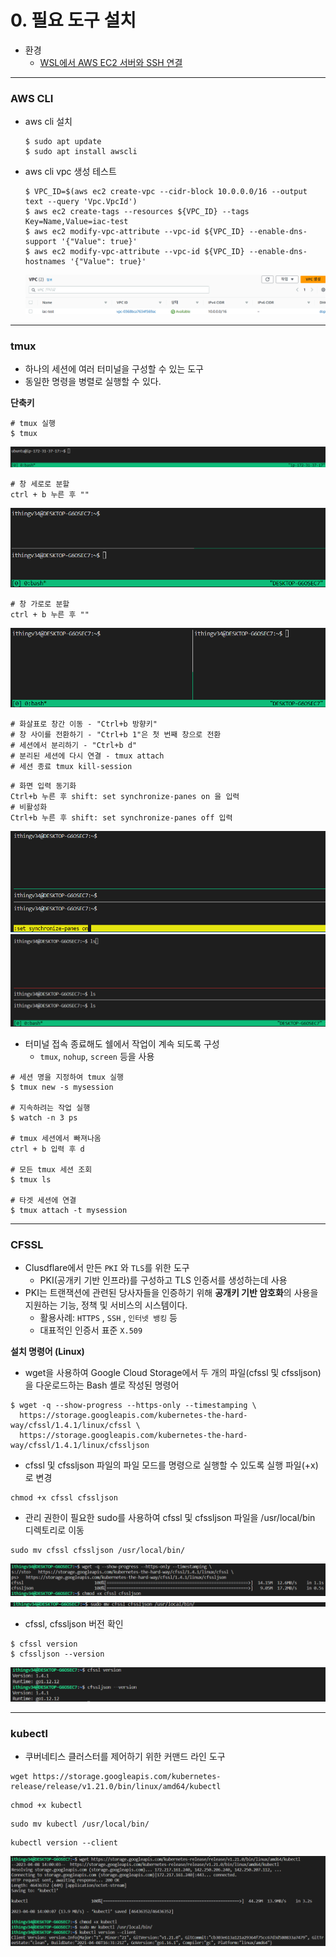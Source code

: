 # 0. 필요 도구 설치

- 환경
    - [WSL에서 AWS EC2 서버와 SSH 연결](./wsl_ec2_ssh.md)
  
---

### AWS CLI

- aws cli 설치
  ```
  $ sudo apt update
  $ sudo apt install awscli
  ```
- aws cli vpc 생성 테스트
  ```
  $ VPC_ID=$(aws ec2 create-vpc --cidr-block 10.0.0.0/16 --output text --query 'Vpc.VpcId')
  $ aws ec2 create-tags --resources ${VPC_ID} --tags Key=Name,Value=iac-test
  $ aws ec2 modify-vpc-attribute --vpc-id ${VPC_ID} --enable-dns-support '{"Value": true}'
  $ aws ec2 modify-vpc-attribute --vpc-id ${VPC_ID} --enable-dns-hostnames '{"Value": true}'
  ```
  <img src="./../img/k8s-1-1.png">

---

### tmux

- 하나의 세션에 여러 터미널을 구성할 수 있는 도구
- 동일한 명령을 병렬로 실행할 수 있다.



**단축키**
```
# tmux 실행
$ tmux
```
<img src="./../img/k8s-1-2.png">

```
# 창 세로로 분할
ctrl + b 누른 후 ""
```
<img src="./../img/k8s-1-3.png">

```
# 창 가로로 분할
ctrl + b 누른 후 ""
```
<img src="./../img/k8s-1-4.png">

```
# 화살표로 창간 이동 - "Ctrl+b 방향키"
# 창 사이를 전환하기 - "Ctrl+b 1"은 첫 번째 창으로 전환
# 세션에서 분리하기 - "Ctrl+b d"
# 분리된 세션에 다시 연결 - tmux attach
# 세션 종료 tmux kill-session
```

```
# 화면 입력 동기화 
Ctrl+b 누른 후 shift: set synchronize-panes on 을 입력
# 비활성화 
Ctrl+b 누른 후 shift: set synchronize-panes off 입력
```
<img src="./../img/k8s-1-5.png">
<img src="./../img/k8s-1-6.png">

- 터미널 접속 종료해도 쉘에서 작업이 계속 되도록 구성
  - `tmux`, `nohup`, `screen` 등을 사용
  
```shell
# 세션 명을 지정하여 tmux 실행
$ tmux new -s mysession

# 지속하려는 작업 실행
$ watch -n 3 ps

# tmux 세션에서 빠져나옴 
ctrl + b 입력 후 d

# 모든 tmux 세션 조회
$ tmux ls

# 타겟 세션에 연결
$ tmux attach -t mysession
```

---
### CFSSL

- Clusdflare에서 만든 `PKI` 와 `TLS`를 위한 도구
  - PKI(공개키 기반 인프라)를 구성하고 TLS 인증서를 생성하는데 사용
- PKI는 트랜잭션에 관련된 당사자들을 인증하기 위해 **공개키 기반 암호화**의 사용을 지원하는 기능, 정책 및 서비스의 시스템이다.
  - 활용사례: `HTTPS` , `SSH` , `인터넷 뱅킹` 등
  - 대표적인 인증서 표준 `X.509`
  
**설치 명령어 (Linux)**

- wget을 사용하여 Google Cloud Storage에서 두 개의 파일(cfssl 및 cfssljson)을 다운로드하는 Bash 셸로 작성된 명령어
```shell
$ wget -q --show-progress --https-only --timestamping \
  https://storage.googleapis.com/kubernetes-the-hard-way/cfssl/1.4.1/linux/cfssl \
  https://storage.googleapis.com/kubernetes-the-hard-way/cfssl/1.4.1/linux/cfssljson
```
- cfssl 및 cfssljson 파일의 파일 모드를 명령으로 실행할 수 있도록 실행 파일(+x)로 변경
```shell
chmod +x cfssl cfssljson
```
- 관리 권한이 필요한 sudo를 사용하여 cfssl 및 cfssljson 파일을 /usr/local/bin 디렉토리로 이동
```shell
sudo mv cfssl cfssljson /usr/local/bin/
```
<img src="./../img/k8s-1-7.png">
<img src="./../img/k8s-1-8.png">

- cfssl, cfssljson 버전 확인
```shell
$ cfssl version
$ cfssljson --version
```
<img src="./../img/k8s-1-9.png">


---

### kubectl
- 쿠버네티스 클러스터를 제어하기 위한 커맨드 라인 도구 

```shell
wget https://storage.googleapis.com/kubernetes-release/release/v1.21.0/bin/linux/amd64/kubectl
```
```shell
chmod +x kubectl
```
```shell
sudo mv kubectl /usr/local/bin/
```
```shell
kubectl version --client
```

<img src="./../img/k8s-1-10.png">
